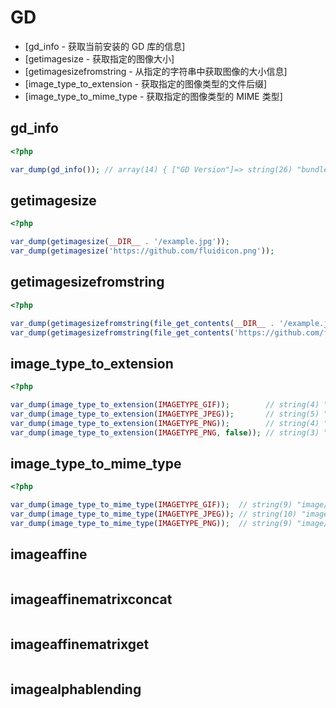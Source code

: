 # GD

* [gd_info - 获取当前安装的 GD 库的信息]
* [getimagesize - 获取指定的图像大小]
* [getimagesizefromstring - 从指定的字符串中获取图像的大小信息]
* [image_type_to_extension - 获取指定的图像类型的文件后缀]
* [image_type_to_mime_type - 获取指定的图像类型的 MIME 类型]

## gd_info

```php
<?php

var_dump(gd_info()); // array(14) { ["GD Version"]=> string(26) "bundled (2.1.0 compatible)" ["FreeType Support"]=> bool(true) ["FreeType Linkage"]=> string(13) "with freetype" ["GIF Read Support"]=> bool(true) ["GIF Create Support"]=> bool(true) ["JPEG Support"]=> bool(true) ["PNG Support"]=> bool(true) ["WBMP Support"]=> bool(true) ["XPM Support"]=> bool(true) ["XBM Support"]=> bool(true) ["WebP Support"]=> bool(true) ["BMP Support"]=> bool(true) ["TGA Read Support"]=> bool(true) ["JIS-mapped Japanese Font Support"]=> bool(false) }

```

## getimagesize

```php
<?php

var_dump(getimagesize(__DIR__ . '/example.jpg'));
var_dump(getimagesize('https://github.com/fluidicon.png'));

```

## getimagesizefromstring

```php
<?php

var_dump(getimagesizefromstring(file_get_contents(__DIR__ . '/example.jpg')));
var_dump(getimagesizefromstring(file_get_contents('https://github.com/fluidicon.png')));

```

## image_type_to_extension

```php
<?php

var_dump(image_type_to_extension(IMAGETYPE_GIF));        // string(4) ".gif"
var_dump(image_type_to_extension(IMAGETYPE_JPEG));       // string(5) ".jpeg"
var_dump(image_type_to_extension(IMAGETYPE_PNG));        // string(4) ".png"
var_dump(image_type_to_extension(IMAGETYPE_PNG, false)); // string(3) "png"

```

## image_type_to_mime_type

```php
<?php

var_dump(image_type_to_mime_type(IMAGETYPE_GIF));  // string(9) "image/gif"
var_dump(image_type_to_mime_type(IMAGETYPE_JPEG)); // string(10) "image/jpeg"
var_dump(image_type_to_mime_type(IMAGETYPE_PNG));  // string(9) "image/png"

```

## imageaffine

```php

```

## imageaffinematrixconcat

```php

```

## imageaffinematrixget

```php

```

## imagealphablending

```php

```



